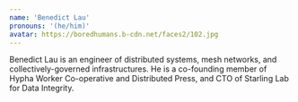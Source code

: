 ```yaml
---
name: 'Benedict Lau'
pronouns: '(he/him)'
avatar: https://boredhumans.b-cdn.net/faces2/102.jpg
---
```

Benedict Lau is an engineer of distributed systems, mesh networks, and collectively-governed infrastructures. He is a co-founding member of Hypha Worker Co-operative and Distributed Press, and CTO of Starling Lab for Data Integrity.
        